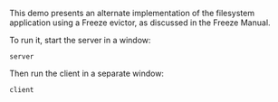 This demo presents an alternate implementation of the filesystem
application using a Freeze evictor, as discussed in the Freeze
Manual.

To run it, start the server in a window:
```
server
```

Then run the client in a separate window:
```
client
```